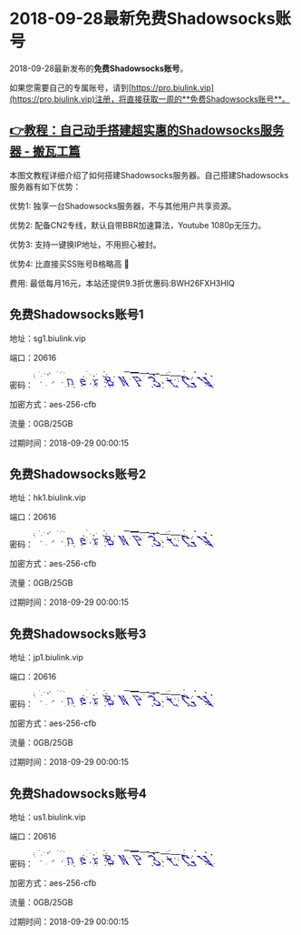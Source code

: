 # 2018-09-28最新**免费Shadowsocks账号**

2018-09-28最新发布的**免费Shadowsocks账号**。

如果您需要自己的专属账号，请到[https://pro.biulink.vip](https://pro.biulink.vip)注册，将直接获取一周的**免费Shadowsocks账号**。

## [👉教程：自己动手搭建超实惠的Shadowsocks服务器 - 搬瓦工篇](https://github.com/Biulink/ShadowsocksTutorials/blob/master/%E6%95%99%E6%82%A8%E8%87%AA%E5%B7%B1%E5%8A%A8%E6%89%8B%E6%90%AD%E5%BB%BA%E8%B6%85%E5%AE%9E%E6%83%A0%E7%9A%84Shadowsocks%E6%9C%8D%E5%8A%A1%E5%99%A8%20-%20%E6%90%AC%E7%93%A6%E5%B7%A5%E7%AF%87.md)
  
  本图文教程详细介绍了如何搭建Shadowsocks服务器。自己搭建Shadowsocks服务器有如下优势：

  优势1: 独享一台Shadowsocks服务器，不与其他用户共享资源。

  优势2: 配备CN2专线，默认自带BBR加速算法，Youtube 1080p无压力。

  优势3: 支持一键换IP地址，不用担心被封。

  优势4: 比直接买SS账号B格略高 🙂

  费用: 最低每月16元，本站还提供9.3折优惠码:BWH26FXH3HIQ
## 免费Shadowsocks账号1

地址：sg1.biulink.vip

端口：20616

密码：![免费Shadowsocks账号密码](../password/c242ef3a-1388-4d4d-ab88-d7c3461c619f.jpg)

加密方式：aes-256-cfb

流量：0GB/25GB

过期时间：2018-09-29 00:00:15

## 免费Shadowsocks账号2

地址：hk1.biulink.vip

端口：20616

密码：![免费Shadowsocks账号密码](../password/c242ef3a-1388-4d4d-ab88-d7c3461c619f.jpg)

加密方式：aes-256-cfb

流量：0GB/25GB

过期时间：2018-09-29 00:00:15

## 免费Shadowsocks账号3

地址：jp1.biulink.vip

端口：20616

密码：![免费Shadowsocks账号密码](../password/c242ef3a-1388-4d4d-ab88-d7c3461c619f.jpg)

加密方式：aes-256-cfb

流量：0GB/25GB

过期时间：2018-09-29 00:00:15

## 免费Shadowsocks账号4

地址：us1.biulink.vip

端口：20616

密码：![免费Shadowsocks账号密码](../password/c242ef3a-1388-4d4d-ab88-d7c3461c619f.jpg)

加密方式：aes-256-cfb

流量：0GB/25GB

过期时间：2018-09-29 00:00:15


